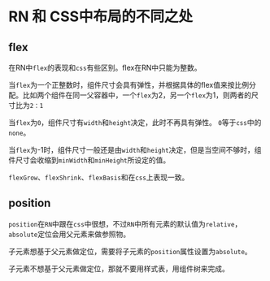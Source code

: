 # RN 和 CSS中布局的不同之处

## flex

在RN中`flex`的表现和`css`有些区别。flex在RN中只能为整数。

当`flex`为一个正整数时，组件尺寸会具有弹性，并根据具体的flex值来按比例分配。比如两个组件在同一父容器中，一个`flex`为2，另一个`flex`为1，则两者的尺寸比为`2：1`

当`flex`为`0`，组件尺寸有`width`和`height`决定，此时不再具有弹性。 `0`等于`css`中的`none`。

当`flex`为-1时，组件尺寸一般还是由`width`和`height`决定，但是当空间不够时，组件尺寸会收缩到`minWidth`和`minHeight`所设定的值。

`flexGrow`、`flexShrink`、`flexBasis`和在`css`上表现一致。



## position

`position`在`RN`中跟在`css`中很想，不过`RN`中所有元素的默认值为`relative`，`absolute`定位会用父元素来做参照物。

子元素想基于父元素做定位，需要将子元素的`position`属性设置为`absolute`。

子元素不想基于父元素做定位，那就不要用样式表，用组件树来完成。





